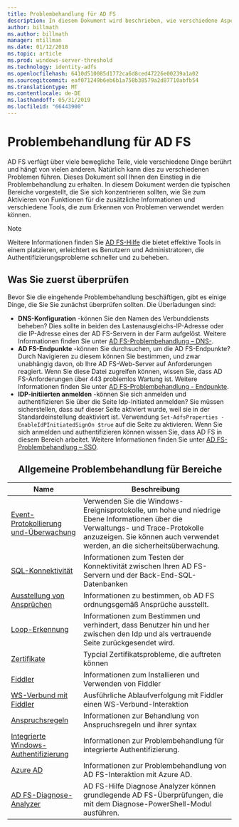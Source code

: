 ```yaml
---
title: Problembehandlung für AD FS
description: In diesem Dokument wird beschrieben, wie verschiedene Aspekte von AD FS-Problembehandlung
author: billmath
ms.author: billmath
manager: mtillman
ms.date: 01/12/2018
ms.topic: article
ms.prod: windows-server-threshold
ms.technology: identity-adfs
ms.openlocfilehash: 6410d510085d1772ca6d8ced47226e00239a1a02
ms.sourcegitcommit: eaf071249b6eb6b1a758b38579a2d87710abfb54
ms.translationtype: MT
ms.contentlocale: de-DE
ms.lasthandoff: 05/31/2019
ms.locfileid: "66443900"
---
```

# <a name="troubleshooting-ad-fs"></a>Problembehandlung für AD FS
AD FS verfügt über viele bewegliche Teile, viele verschiedene Dinge berührt und hängt von vielen anderen.  Natürlich kann dies zu verschiedenen Problemen führen.  Dieses Dokument soll Ihnen den Einstieg in die Problembehandlung zu erhalten.  In diesem Dokument werden die typischen Bereiche vorgestellt, die Sie sich konzentrieren sollten, wie Sie zum Aktivieren von Funktionen für die zusätzliche Informationen und verschiedene Tools, die zum Erkennen von Problemen verwendet werden können.  

>[!NOTE]
>Weitere Informationen finden Sie [AD FS-Hilfe](http://adfshelp.microsoft.com) die bietet effektive Tools in einem platzieren, erleichtert es Benutzern und Administratoren, die Authentifizierungsprobleme schneller und zu beheben. 


## <a name="what-to-check-first"></a>Was Sie zuerst überprüfen
Bevor Sie die eingehende Problembehandlung beschäftigen, gibt es einige Dinge, die Sie Sie zunächst überprüfen sollten.  Die Überladungen sind:
- **DNS-Konfiguration** -können Sie den Namen des Verbunddiensts beheben?  Dies sollte in beiden des Lastenausgleichs-IP-Adresse oder die IP-Adresse eines der AD FS-Servern in der Farm aufgelöst.  Weitere Informationen finden Sie unter [AD FS-Problembehandlung – DNS-](ad-fs-tshoot-dns.md).
- **AD FS-Endpunkte** -können Sie durchsuchen, um die AD FS-Endpunkte?  Durch Navigieren zu diesem können Sie bestimmen, und zwar unabhängig davon, ob Ihre AD FS-Web-Server auf Anforderungen reagiert.  Wenn Sie diese Datei zugreifen können, wissen Sie, dass AD FS-Anforderungen über 443 problemlos Wartung ist.  Weitere Informationen finden Sie unter [AD FS-Problembehandlung - Endpunkte](ad-fs-tshoot-endpoints.md).
- **IDP-initiierten anmelden** -können Sie sich anmelden und authentifizieren Sie über die Seite Idp-Initiated anmelden?  Sie müssen sicherstellen, dass auf dieser Seite aktiviert wurde, weil sie in der Standardeinstellung deaktiviert ist.  Verwendung `Set-AdfsProperties -EnableIdPInitiatedSignOn $true` auf die Seite zu aktivieren.  Wenn Sie sich anmelden und authentifizieren können wissen Sie, dass AD FS in diesem Bereich arbeitet.  Weitere Informationen finden Sie unter [AD FS-Problembehandlung – SSO](ad-fs-tshoot-initiatedsignon.md).
  ##  <a name="common-troubleshooting-areas"></a>Allgemeine Problembehandlung für Bereiche

|Name|Beschreibung|
|-----|-----|
|[Event-Protokollierung und-Überwachung](ad-fs-tshoot-logging.md)|Verwenden Sie die Windows-Ereignisprotokolle, um hohe und niedrige Ebene Informationen über die Verwaltungs- und Trace-Protokolle anzuzeigen.  Sie können auch verwendet werden, an die sicherheitsüberwachung.|
|[SQL-Konnektivität](ad-fs-tshoot-sql.md)|Informationen zum Testen der Konnektivität zwischen Ihren AD FS-Servern und der Back-End-SQL-Datenbanken|
|[Ausstellung von Ansprüchen](ad-fs-tshoot-claims-issuance.md)|Informationen zu bestimmen, ob AD FS ordnungsgemäß Ansprüche ausstellt.|
|[Loop-Erkennung](ad-fs-tshoot-loop.md)|Informationen zum Bestimmen und verhindert, dass Benutzer hin und her zwischen den Idp und als vertrauende Seite zurückgesendet wird.|
|[Zertifikate](ad-fs-tshoot-certs.md)|Typcial Zertifikatsprobleme, die auftreten können|
|[Fiddler](ad-fs-tshoot-fiddler.md)|Informationen zum Installieren und Verwenden von Fiddler|
|[WS-Verbund mit Fiddler](ad-fs-tshoot-fiddler-ws-fed.md)|Ausführliche Ablaufverfolgung mit Fiddler einen WS-Verbund-Interaktion|
|[Anspruchsregeln](ad-fs-tshoot-claims-rules.md)|Informationen zur Behandlung von Anspruchsregeln und ihrer syntax|
|[Integrierte Windows-Authentifizierung](ad-fs-tshoot-iwa.md)|Informationen zur Problembehandlung für integrierte Authentifizierung.|
|[Azure AD](ad-fs-tshoot-azure.md)|Informationen zur Problembehandlung von AD FS-Interaktion mit Azure AD.|
|[AD FS-Diagnose-Analyzer](ad-fs-diagnostics-analyzer.md)|AD FS-Hilfe Diagnose Analyzer können grundlegende AD FS-Überprüfungen, die mit dem Diagnose-PowerShell-Modul ausführen. 